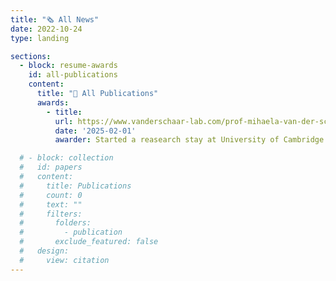 ```yaml
---
title: "🗞️ All News"
date: 2022-10-24
type: landing

sections:
  - block: resume-awards
    id: all-publications
    content:
      title: "📝 All Publications"
      awards:
        - title: 
          url: https://www.vanderschaar-lab.com/prof-mihaela-van-der-schaar/
          date: '2025-02-01'
          awarder: Started a reasearch stay at University of Cambridge with Mihaela Van der Schaar. Excited for the months ahead! 🎓

  # - block: collection
  #   id: papers
  #   content:
  #     title: Publications
  #     count: 0
  #     text: ""
  #     filters:
  #       folders:
  #         - publication
  #       exclude_featured: false
  #   design:
  #     view: citation
---
```

